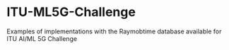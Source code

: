 # ITU-ML5G-Challenge
Examples of implementations with the Raymobtime database available for ITU AI/ML 5G Challenge 
